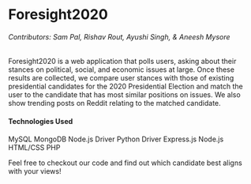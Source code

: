 # Foresight2020

###### Contributors: Sam Pal, Rishav Rout, Ayushi Singh, & Aneesh Mysore

Foresight2020 is a web application that polls users, asking about their stances on political, social, and economic issues at large. Once these results are collected, we compare user stances with those of existing presidential candidates for the 2020 Presidential Election and match the user to the candidate that has most similar positions on issues. We also show trending posts on Reddit relating to the matched candidate. 

#### Technologies Used
MySQL
MongoDB
  Node.js Driver
  Python Driver
Express.js
Node.js
HTML/CSS
PHP

Feel free to checkout our code and find out which candidate best aligns with your views!
